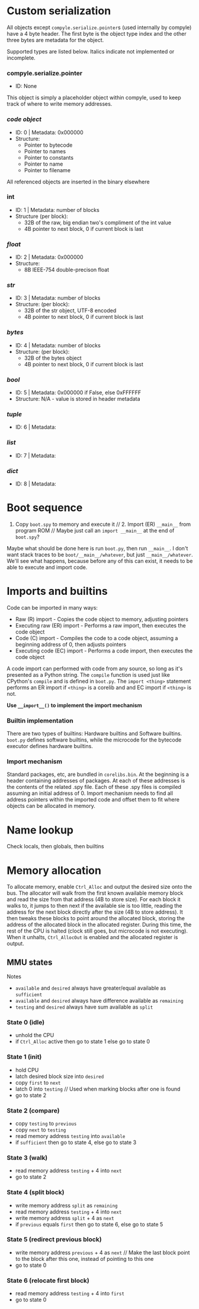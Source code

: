 # Custom serialization
All objects except `compyle.serialize.pointer`s (used internally by compyle) have a 4 byte header. The first byte is the object type index and the other three bytes are metadata for the object.

Supported types are listed below. Italics indicate not implemented or incomplete.

### compyle.serialize.pointer
* ID: None

This object is simply a placeholder object within compyle, used to keep track of where to write memory addresses.

### *code object*
* ID: 0 | Metadata: 0x000000
* Structure:
    * Pointer to bytecode
    * Pointer to names
    * Pointer to constants
    * Pointer to name
    * Pointer to filename

All referenced objects are inserted in the binary elsewhere

### int
* ID: 1 | Metadata: number of blocks
* Structure (per block):
    * 32B of the raw, big endian two's compliment of the int value
    * 4B pointer to next block, 0 if current block is last

### *float*
* ID: 2 | Metadata: 0x000000
* Structure:
    * 8B IEEE-754 double-precison float

### *str*
* ID: 3 | Metadata: number of blocks
* Structure: (per block):
    * 32B of the str object, UTF-8 encoded
    * 4B pointer to next block, 0 if current block is last

### *bytes*
* ID: 4 | Metadata: number of blocks
* Structure: (per block):
    * 32B of the bytes object
    * 4B pointer to next block, 0 if current block is last

### *bool*
* ID: 5 | Metadata: 0x000000 if False, else 0xFFFFFF
* Structure: N/A - value is stored in header metadata

### *tuple*
* ID: 6 | Metadata:

### *list*
* ID: 7 | Metadata:

### *dict*
* ID: 8 | Metadata:


# Boot sequence
1. Copy `boot.spy` to memory and execute it
// 2. Import (ER) `__main__` from program ROM   // Maybe just call an `import __main__` at the end of `boot.spy`?

Maybe what should be done here is run `boot.py`, then run `__main__`. I don't want stack traces to be `boot/__main__/whatever`, but just `__main__/whatever`. We'll see what happens, because before any of this can exist, it needs to be able to execute and import code.

# Imports and builtins
Code can be imported in many ways:
* Raw (R) import                - Copies the code object to memory, adjusting pointers
* Executing raw (ER) import     - Performs a raw import, then executes the code object
* Code (C) import               - Compiles the code to a code object, assuming a beginning address of 0, then adjusts pointers
* Executing code (EC) import    - Performs a code import, then executes the code object

A code import can performed with code from any source, so long as it's presented as a Python string. The `compile` function is used just like CPython's `compile` and is defined in `boot.py`. The `import <thing>` statement performs an ER import if `<thing>` is a corelib and and EC import if `<thing>` is not.

**Use `__import__()` to implement the import mechanism**

### Builtin implementation
There are two types of builtins: Hardware builtins and Software builtins. `boot.py` defines software builtins, while the microcode for the bytecode executor defines hardware builtins.

### Import mechanism
Standard packages, etc, are bundled in `corelibs.bin`. At the beginning is a header containing addresses of packages. At each of these addresses is the contents of the related .spy file. Each of these .spy files is compiled assuming an initial address of 0. Import mechanism needs to find all address pointers within the imported code and offset them to fit where objects can be allocated in memory.

# Name lookup
Check locals, then globals, then builtins

# Memory allocation
To allocate memory, enable `Ctrl_Alloc` and output the desired size onto the bus. The allocator will walk from the first known available memory block and read the size from that address (4B to store size). For each block it walks to, it jumps to then next if the available sie is too little, reading the address for the next block directly after the size (4B to store address). It then tweaks these blocks to point around the allocated block, storing the address of the allocated block in the allocated register. During this time, the rest of the CPU is halted (clock still goes, but microcode is not executing). When it unhalts, `Ctrl_AllocOut` is enabled and the allocated register is output.

## MMU states
Notes
* `available` and `desired` always have greater/equal available as `sufficient`
* `available` and `desired` always have difference available as `remaining`
* `testing` and `desired` always have sum available as `split`

### State 0 (idle)
* unhold the CPU
* if `Ctrl_Alloc` active then go to state 1 else go to state 0

### State 1 (init)
* hold CPU
* latch desired block size into `desired`
* copy `first` to `next`
* latch 0 into `testing`    // Used when marking blocks after one is found
* go to state 2

### State 2 (compare)
* copy `testing` to `previous`
* copy `next` to `testing`
* read memory address `testing` into `available`
* if `sufficient` then go to state 4, else go to state 3

### State 3 (walk)
* read memory address `testing` + 4 into `next`
* go to state 2

### State 4 (split block)
* write memory address `split` as `remaining`
* read memory address `testing` + 4 into `next`
* write memory address `split` + 4 as `next`
* if `previous` equals `first` then go to state 6, else go to state 5

### State 5 (redirect previous block)
* write memory address `previous` + 4 as `next`     // Make the last block point to the block after this one, instead of pointing to this one
* go to state 0

### State 6 (relocate first block)
* read memory address `testing` + 4 into `first`
* go to state 0
